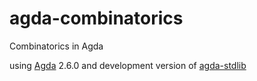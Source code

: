 # agda-combinatorics
Combinatorics in Agda

using [Agda](https://github.com/agda/agda) 2.6.0 and development version of [agda-stdlib](https://github.com/agda/agda-stdlib)
